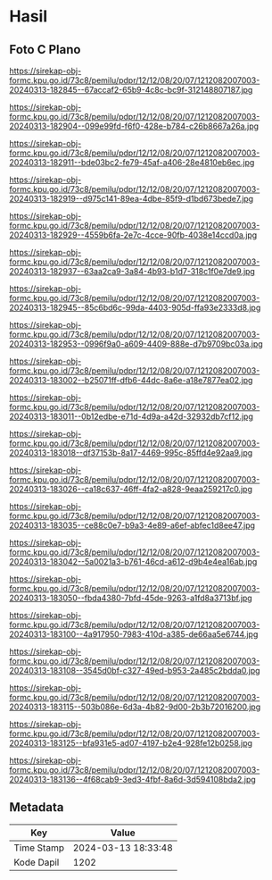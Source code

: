 # Hasil

## Foto C Plano

https://sirekap-obj-formc.kpu.go.id/73c8/pemilu/pdpr/12/12/08/20/07/1212082007003-20240313-182845--67accaf2-65b9-4c8c-bc9f-312148807187.jpg

https://sirekap-obj-formc.kpu.go.id/73c8/pemilu/pdpr/12/12/08/20/07/1212082007003-20240313-182904--099e99fd-f6f0-428e-b784-c26b8667a26a.jpg

https://sirekap-obj-formc.kpu.go.id/73c8/pemilu/pdpr/12/12/08/20/07/1212082007003-20240313-182911--bde03bc2-fe79-45af-a406-28e4810eb6ec.jpg

https://sirekap-obj-formc.kpu.go.id/73c8/pemilu/pdpr/12/12/08/20/07/1212082007003-20240313-182919--d975c141-89ea-4dbe-85f9-d1bd673bede7.jpg

https://sirekap-obj-formc.kpu.go.id/73c8/pemilu/pdpr/12/12/08/20/07/1212082007003-20240313-182929--4559b6fa-2e7c-4cce-90fb-4038e14ccd0a.jpg

https://sirekap-obj-formc.kpu.go.id/73c8/pemilu/pdpr/12/12/08/20/07/1212082007003-20240313-182937--63aa2ca9-3a84-4b93-b1d7-318c1f0e7de9.jpg

https://sirekap-obj-formc.kpu.go.id/73c8/pemilu/pdpr/12/12/08/20/07/1212082007003-20240313-182945--85c6bd6c-99da-4403-905d-ffa93e2333d8.jpg

https://sirekap-obj-formc.kpu.go.id/73c8/pemilu/pdpr/12/12/08/20/07/1212082007003-20240313-182953--0996f9a0-a609-4409-888e-d7b9709bc03a.jpg

https://sirekap-obj-formc.kpu.go.id/73c8/pemilu/pdpr/12/12/08/20/07/1212082007003-20240313-183002--b25071ff-dfb6-44dc-8a6e-a18e7877ea02.jpg

https://sirekap-obj-formc.kpu.go.id/73c8/pemilu/pdpr/12/12/08/20/07/1212082007003-20240313-183011--0b12edbe-e71d-4d9a-a42d-32932db7cf12.jpg

https://sirekap-obj-formc.kpu.go.id/73c8/pemilu/pdpr/12/12/08/20/07/1212082007003-20240313-183018--df37153b-8a17-4469-995c-85ffd4e92aa9.jpg

https://sirekap-obj-formc.kpu.go.id/73c8/pemilu/pdpr/12/12/08/20/07/1212082007003-20240313-183026--ca18c637-46ff-4fa2-a828-9eaa259217c0.jpg

https://sirekap-obj-formc.kpu.go.id/73c8/pemilu/pdpr/12/12/08/20/07/1212082007003-20240313-183035--ce88c0e7-b9a3-4e89-a6ef-abfec1d8ee47.jpg

https://sirekap-obj-formc.kpu.go.id/73c8/pemilu/pdpr/12/12/08/20/07/1212082007003-20240313-183042--5a0021a3-b761-46cd-a612-d9b4e4ea16ab.jpg

https://sirekap-obj-formc.kpu.go.id/73c8/pemilu/pdpr/12/12/08/20/07/1212082007003-20240313-183050--fbda4380-7bfd-45de-9263-a1fd8a3713bf.jpg

https://sirekap-obj-formc.kpu.go.id/73c8/pemilu/pdpr/12/12/08/20/07/1212082007003-20240313-183100--4a917950-7983-410d-a385-de66aa5e6744.jpg

https://sirekap-obj-formc.kpu.go.id/73c8/pemilu/pdpr/12/12/08/20/07/1212082007003-20240313-183108--3545d0bf-c327-49ed-b953-2a485c2bdda0.jpg

https://sirekap-obj-formc.kpu.go.id/73c8/pemilu/pdpr/12/12/08/20/07/1212082007003-20240313-183115--503b086e-6d3a-4b82-9d00-2b3b72016200.jpg

https://sirekap-obj-formc.kpu.go.id/73c8/pemilu/pdpr/12/12/08/20/07/1212082007003-20240313-183125--bfa931e5-ad07-4197-b2e4-928fe12b0258.jpg

https://sirekap-obj-formc.kpu.go.id/73c8/pemilu/pdpr/12/12/08/20/07/1212082007003-20240313-183136--4f68cab9-3ed3-4fbf-8a6d-3d594108bda2.jpg


## Metadata

| Key        | Value               |
| ---------- | ------------------- |
| Time Stamp | 2024-03-13 18:33:48 |
| Kode Dapil | 1202                |



